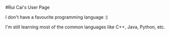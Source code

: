 #Rui Cai's User Page

I don't have a favourite programming language :) 

I'm still learning most of the common languages like C++, Java, Python, etc.